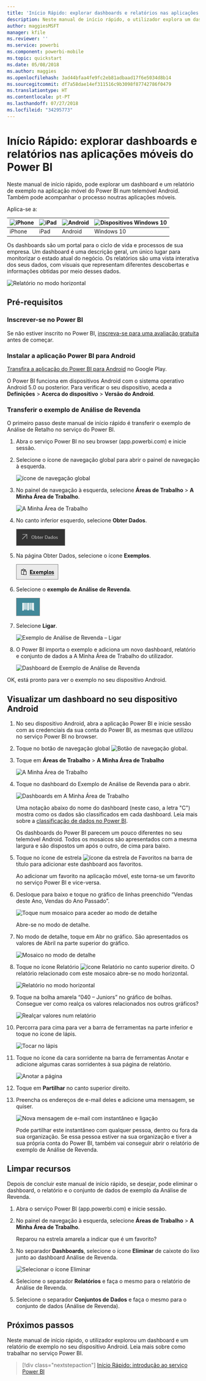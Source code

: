 ```yaml
---
title: 'Início Rápido: explorar dashboards e relatórios nas aplicações móveis do Power BI'
description: Neste manual de início rápido, o utilizador explora um dashboard e um relatório de exemplo nas aplicações móveis do Power BI.
author: maggiesMSFT
manager: kfile
ms.reviewer: ''
ms.service: powerbi
ms.component: powerbi-mobile
ms.topic: quickstart
ms.date: 05/08/2018
ms.author: maggies
ms.openlocfilehash: 3ad44bfaa4fe9fc2eb81adbaad17f6e5034d8b14
ms.sourcegitcommit: df7a58dae14ef311516c9b3098f87742786f0479
ms.translationtype: HT
ms.contentlocale: pt-PT
ms.lasthandoff: 07/27/2018
ms.locfileid: "34295773"
---
```

# <a name="quickstart-explore-dashboards-and-reports-in-the-power-bi-mobile-apps"></a>Início Rápido: explorar dashboards e relatórios nas aplicações móveis do Power BI
Neste manual de início rápido, pode explorar um dashboard e um relatório de exemplo na aplicação móvel do Power BI num telemóvel Android. Também pode acompanhar o processo noutras aplicações móveis. 

Aplica-se a:

| ![iPhone](media/mobile-apps-quickstart-view-dashboard-report/iphone-logo-30-px.png) | ![iPad](media/mobile-apps-quickstart-view-dashboard-report/ipad-logo-30-px.png) | ![Android ](media/mobile-apps-quickstart-view-dashboard-report/android-logo-30-px.png) | ![Dispositivos Windows 10](media/mobile-apps-quickstart-view-dashboard-report/win-10-logo-30-px.png) |
|:--- |:--- |:--- |:--- |
| iPhone | iPad | Android | Windows 10 |

Os dashboards são um portal para o ciclo de vida e processos de sua empresa. Um dashboard é uma descrição geral, um único lugar para monitorizar o estado atual do negócio. Os relatórios são uma vista interativa dos seus dados, com visuais que representam diferentes descobertas e informações obtidas por meio desses dados. 

![Relatório no modo horizontal](media/mobile-apps-quickstart-view-dashboard-report/power-bi-android-quickstart-report.png)

## <a name="prerequisites"></a>Pré-requisitos

### <a name="sign-up-for-power-bi"></a>Inscrever-se no Power BI
Se não estiver inscrito no Power BI, [inscreva-se para uma avaliação gratuita](https://app.powerbi.com/signupredirect?pbi_source=web) antes de começar.

### <a name="install-the-power-bi-for-android-app"></a>Instalar a aplicação Power BI para Android
[Transfira a aplicação do Power BI para Android](http://go.microsoft.com/fwlink/?LinkID=544867) no Google Play.

O Power BI funciona em dispositivos Android com o sistema operativo Android 5.0 ou posterior. Para verificar o seu dispositivo, aceda a **Definições** > **Acerca do dispositivo** > **Versão do Android**.

### <a name="download-the-retail-analysis-sample"></a>Transferir o exemplo de Análise de Revenda
O primeiro passo deste manual de início rápido é transferir o exemplo de Análise de Retalho no serviço do Power BI.

1. Abra o serviço Power BI no seu browser (app.powerbi.com) e inicie sessão.

1. Selecione o ícone de navegação global para abrir o painel de navegação à esquerda.

    ![ícone de navegação global](media/mobile-apps-quickstart-view-dashboard-report/power-bi-android-quickstart-global-nav-icon.png)

2. No painel de navegação à esquerda, selecione **Áreas de Trabalho** > **A Minha Área de Trabalho**.

    ![A Minha Área de Trabalho](media/mobile-apps-quickstart-view-dashboard-report/power-bi-android-quickstart-my-workspace.png)

3. No canto inferior esquerdo, selecione **Obter Dados**.
   
    ![Obter Dados](media/mobile-apps-quickstart-view-dashboard-report/power-bi-get-data.png)

3. Na página Obter Dados, selecione o ícone **Exemplos**.
   
   ![Ícone Exemplos](media/mobile-apps-quickstart-view-dashboard-report/power-bi-samples-icon.png)

4. Selecione o **exemplo de Análise de Revenda**.
 
    ![Retail Analysis Sample](media/mobile-apps-quickstart-view-dashboard-report/power-bi-rs.png)
 
8. Selecione **Ligar**.  
  
   ![Exemplo de Análise de Revenda – Ligar](media/mobile-apps-quickstart-view-dashboard-report/retail16.png)
   
5. O Power BI importa o exemplo e adiciona um novo dashboard, relatório e conjunto de dados a A Minha Área de Trabalho do utilizador.
   
   ![Dashboard de Exemplo de Análise de Revenda](media/mobile-apps-quickstart-view-dashboard-report/power-bi-service-opportunity-sample.png)

OK, está pronto para ver o exemplo no seu dispositivo Android.

## <a name="view-a-dashboard-on-your-android-device"></a>Visualizar um dashboard no seu dispositivo Android
1. No seu dispositivo Android, abra a aplicação Power BI e inicie sessão com as credenciais da sua conta do Power BI, as mesmas que utilizou no serviço Power BI no browser.

1.  Toque no botão de navegação global ![Botão de navegação global](media/mobile-ipad-app-get-started/power-bi-iphone-global-nav-button.png).

2.  Toque em **Áreas de Trabalho** > **A Minha Área de Trabalho**

    ![A Minha Área de Trabalho](media/mobile-apps-quickstart-view-dashboard-report/power-bi-android-quickstart-workspaces.png)

3. Toque no dashboard do Exemplo de Análise de Revenda para o abrir.
 
    ![Dashboards em A Minha Área de Trabalho](media/mobile-apps-quickstart-view-dashboard-report/power-bi-android-quickstart-open-retail.png)
   
    Uma notação abaixo do nome do dashboard (neste caso, a letra "C") mostra como os dados são classificados em cada dashboard. Leia mais sobre a [classificação de dados no Power BI](service-data-classification.md).

    Os dashboards do Power BI parecem um pouco diferentes no seu telemóvel Android. Todos os mosaicos são apresentados com a mesma largura e são dispostos um após o outro, de cima para baixo.

4. Toque no ícone de estrela ![ícone da estrela de Favoritos](media/mobile-apps-quickstart-view-dashboard-report/power-bi-android-quickstart-favorite-icon.png) na barra de título para adicionar este dashboard aos favoritos.

    Ao adicionar um favorito na aplicação móvel, este torna-se um favorito no serviço Power BI e vice-versa.

4. Desloque para baixo e toque no gráfico de linhas preenchido “Vendas deste Ano, Vendas do Ano Passado”.

    ![Toque num mosaico para aceder ao modo de detalhe](media/mobile-apps-quickstart-view-dashboard-report/power-bi-android-quickstart-tap-tile-fave.png)

    Abre-se no modo de detalhe.

7. No modo de detalhe, toque em Abr no gráfico. São apresentados os valores de Abril na parte superior do gráfico.

    ![Mosaico no modo de detalhe](media/mobile-apps-quickstart-view-dashboard-report/power-bi-android-quickstart-tile-focus.png)

8. Toque no ícone Relatório ![ícone Relatório](media/mobile-apps-quickstart-view-dashboard-report/power-bi-android-quickstart-report-icon.png) no canto superior direito. O relatório relacionado com este mosaico abre-se no modo horizontal.

    ![Relatório no modo horizontal](media/mobile-apps-quickstart-view-dashboard-report/power-bi-android-quickstart-report.png)

9. Toque na bolha amarela “040 – Juniors” no gráfico de bolhas. Consegue ver como realça os valores relacionados nos outros gráficos? 

    ![Realçar valores num relatório](media/mobile-apps-quickstart-view-dashboard-report/power-bi-android-quickstart-cross-highlight.png)

10. Percorra para cima para ver a barra de ferramentas na parte inferior e toque no ícone de lápis.

    ![Tocar no lápis](media/mobile-apps-quickstart-view-dashboard-report/power-bi-android-quickstart-tap-pencil.png)

11. Toque no ícone da cara sorridente na barra de ferramentas Anotar e adicione algumas caras sorridentes à sua página de relatório.
 
    ![Anotar a página](media/mobile-apps-quickstart-view-dashboard-report/power-bi-android-quickstart-annotate.png)

12. Toque em **Partilhar** no canto superior direito.

1. Preencha os endereços de e-mail deles e adicione uma mensagem, se quiser.  

    ![Nova mensagem de e-mail com instantâneo e ligação](media/mobile-apps-quickstart-view-dashboard-report/power-bi-android-quickstart-send-snapshot.png)

    Pode partilhar este instantâneo com qualquer pessoa, dentro ou fora da sua organização. Se essa pessoa estiver na sua organização e tiver a sua própria conta do Power BI, também vai conseguir abrir o relatório de exemplo de Análise de Revenda.

## <a name="clean-up-resources"></a>Limpar recursos

Depois de concluir este manual de início rápido, se desejar, pode eliminar o dashboard, o relatório e o conjunto de dados de exemplo da Análise de Revenda.

1. Abra o serviço Power BI (app.powerbi.com) e inicie sessão.

2. No painel de navegação à esquerda, selecione **Áreas de Trabalho** > **A Minha Área de Trabalho**.

    Reparou na estrela amarela a indicar que é um favorito?

3. No separador **Dashboards**, selecione o ícone **Eliminar** de caixote do lixo junto ao dashboard Análise de Revenda.

    ![Selecionar o ícone Eliminar](media/mobile-apps-quickstart-view-dashboard-report/power-bi-android-quickstart-delete-retail.png)

4. Selecione o separador **Relatórios** e faça o mesmo para o relatório de Análise de Revenda.

5. Selecione o separador **Conjuntos de Dados** e faça o mesmo para o conjunto de dados (Análise de Revenda).


## <a name="next-steps"></a>Próximos passos

Neste manual de início rápido, o utilizador explorou um dashboard e um relatório de exemplo no seu dispositivo Android. Leia mais sobre como trabalhar no serviço Power BI. 

> [!div class="nextstepaction"]
> [Início Rápido: introdução ao serviço Power BI](service-the-new-power-bi-experience.md)

